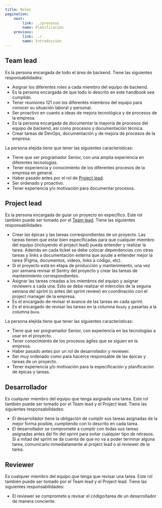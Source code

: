 ```yaml
---
title: Roles
pagination:
    next:
        link: ../procesos
        name: Planificación
    previous:
        link: ../
        name: Introducción
---
```


## Team lead

Es la persona encargada de todo el área de backend. Tiene las siguientes responsabilidades:

- Asignar los diferentes roles a cada miembro del equipo de backend.
- Es la persona encargada de que todo lo descrito en este handbook sea cumplido.
- Tener reuniones 121 con los diferentes miembros del equipo para conocer su situación laboral y personal.
- Ser proactivo en cuanto a ideas de mejora tecnológica y de procesos de la empresa.
- Es la persona encargada de documentar la mayoría de procesos del equipo de backend, así como procesos y
  documentación técnica.
- Crear tareas de DevOps, documentación y de mejora de procesos de la empresa.

La persona elejida tiene que tener las siguientes características:

- Tiene que ser programador Senior, con una amplia experiencia en diferentes tecnologías.
- Tener experiencia y conocimiento de los diferentes procesos de la empresa en general.
- Haber pasado antes por el rol de [Project lead](#project-lead).
- Ser ordenado y proactivo.
- Tener experiencia y/o motivación para documentar procesos.

## Project lead

Es la persona encargada de guiar un proyecto en específico. Este rol también puede ser tomado por el [Team lead](#teaml-lead). Tiene las siguientes responsabilidades:

- Crear las épicas y las tareas correspondientes de un proyecto. Las tareas tienen que estar bien especificadas
  para que cualquier miembro del equipo (incluyendo el project lead) pueda entender y realizar la tarea. Además en cada ticket se debe colocar dependencias con otras tareas y links a documentación externa que ayude a entender mejor la tarea (Figma, documentos, videos, links a código, etc).
- Si el proyecto está en etapa de producción y mantenimiento, una vez por semana revisar el Sentry del proyecto
  y crear las tareas de mantenimiento correspondientes.
- Asignar las tareas creadas a los miembros del equipo y asignar reviewers a cada una. Esto se debe realizar el
  miercoles de la seguna semana del sprint (o antes del sprint review) en coordinación con el project manager de la empresa.
- Es el encargado de revisar el avance de las tareas en cada sprint.
- Es el encargado de revisar las tareas en la columna `Ready` y pasarlas a la columna `Done`.

La persona elejida tiene que tener las siguientes características:

- Tiene que ser programador Senior, con experiencia en las tecnologías a usar en el proyecto.
- Tener conocimiento de los procesos ágiles que se siguen en la empresa.
- Haber pasado antes por un rol de desarrollador y reviewer.
- Ser muy ordenado como para hacerce responsable de las épicas y tareas de un proyecto.
- Tener experiencia y/o motivación para la especificación y planificación de épicas y tareas.

## Desarrollador

Es cualquier miembro del equipo que tenga asignada una tarea. Este rol también puede ser tomado por el Team lead y el Project lead. Tiene las siguientes responsabilidades:

- El desarrollador tiene la obligación de cumplir sus tareas asignadas de la mejor forma posible, cumpliendo con
  lo descrito en cada tarea.
- El desarrollador se compromete a cumplir con todas sus tareas asignadas antes del fin del sprint para evitar
  cualquier tipo de retrasos. Si a mitad del sprint se da cuenta de que no va a poder terminar alguna tarea,
  comunicarlo inmediatamente al project lead o al reviewer de la tarea.

## Reviewer

Es cualquier miembro del equipo que tenga que revisar una tarea. Este rol también puede ser tomado por el Team lead y el Project lead. Tiene las siguientes responsabilidades:

- El reviewer se compromete a revisar el código/tarea de un desarrollador de manera conciente.
